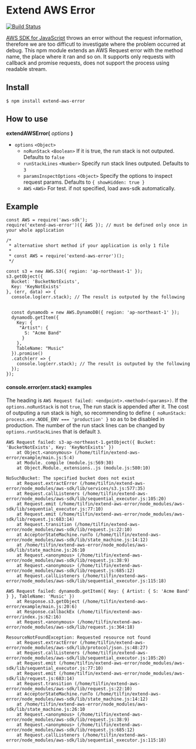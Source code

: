 # Extend AWS Error

[![Build Status](https://travis-ci.org/tilfin/extend-aws-error.svg)](https://travis-ci.org/tilfin/extend-aws-error)

[AWS SDK for JavaScript](https://github.com/aws/aws-sdk-js) throws an error without the request information,
therefore we are too difficutl to investigate where the problem occurred at debug.
This npm module extends an AWS Request error with the method name, the place where it ran and so on.
It supports only requests with callback and promise requests, does not support the process using readable stream.

## Install

```
$ npm install extend-aws-error
```

## How to use

**extendAWSError(** _options_ **)**

* `options` `<Object>`
  * `noRunStack` `<Boolean>` If it is true, the run stack is not outputed. Defaults to `false`
  * `runStackLines` `<Number>` Specify run stack lines outputed. Defaults to `3`
  * `paramsInspectOptions` `<Object>` Specify the options to inspect request params. Defaults to `{ showHidden: true }`
  * `AWS` `<AWS>` For test. if not specified, load aws-sdk automatically.

## Example

```
const AWS = require('aws-sdk');
require('extend-aws-error')({ AWS }); // must be defined only once in your whole application

/*
 * alternative short method if your application is only 1 file
 *
 * const AWS = require('extend-aws-error')();
 */

const s3 = new AWS.S3({ region: 'ap-northeast-1' });
s3.getObject({
  Bucket: 'BucketNotExists',
  Key: 'KeyNotExists'
}, (err, data) => {
  console.log(err.stack); // The result is outputed by the following
  

  const dynamodb = new AWS.DynamoDB({ region: 'ap-northeast-1' });
  dynamodb.getItem({
    Key: {
     "Artist": {
       S: "Acme Band"
      }
    }, 
    TableName: "Music"
  }).promise()
  .catch(err => {
    console.log(err.stack); // The result is outputed by the following
  });
});
```

#### console.error(err.stack) examples

The heading is `AWS Request failed: <endpoint>.<method>(<params>)`.
If the `options.noRunStack` is not `true`, The run stack is appended after it.
The cost of outputing a run stack is high, so recommending to define `{ noRunStack: process.env.NODE_ENV === 'production' }` so as to be disabled in production.
The number of the run stack lines can be changed by `options.runStackLines` that is default `3`.

```
AWS Request failed: s3-ap-northeast-1.getObject({ Bucket: 'BucketNotExists', Key: 'KeyNotExists' })
    at Object.<anonymous> (/home/tilfin/extend-aws-error/example/main.js:5:4)
    at Module._compile (module.js:569:30)
    at Object.Module._extensions..js (module.js:580:10)

NoSuchBucket: The specified bucket does not exist
    at Request.extractError (/home/tilfin/extend-aws-error/node_modules/aws-sdk/lib/services/s3.js:577:35)
    at Request.callListeners (/home/tilfin/extend-aws-error/node_modules/aws-sdk/lib/sequential_executor.js:105:20)
    at Request.emit (/home/tilfin/extend-aws-error/node_modules/aws-sdk/lib/sequential_executor.js:77:10)
    at Request.emit (/home/tilfin/extend-aws-error/node_modules/aws-sdk/lib/request.js:683:14)
    at Request.transition (/home/tilfin/extend-aws-error/node_modules/aws-sdk/lib/request.js:22:10)
    at AcceptorStateMachine.runTo (/home/tilfin/extend-aws-error/node_modules/aws-sdk/lib/state_machine.js:14:12)
    at /home/tilfin/extend-aws-error/node_modules/aws-sdk/lib/state_machine.js:26:10
    at Request.<anonymous> (/home/tilfin/extend-aws-error/node_modules/aws-sdk/lib/request.js:38:9)
    at Request.<anonymous> (/home/tilfin/extend-aws-error/node_modules/aws-sdk/lib/request.js:685:12)
    at Request.callListeners (/home/tilfin/extend-aws-error/node_modules/aws-sdk/lib/sequential_executor.js:115:18)
```

```
AWS Request failed: dynamodb.getItem({ Key: { Artist: { S: 'Acme Band' } }, TableName: 'Music' })
    at Response.s3.getObject (/home/tilfin/extend-aws-error/example/main.js:20:6)
    at Response.callbackEx (/home/tilfin/extend-aws-error/index.js:62:16)
    at Request.<anonymous> (/home/tilfin/extend-aws-error/node_modules/aws-sdk/lib/request.js:364:18)

ResourceNotFoundException: Requested resource not found
    at Request.extractError (/home/tilfin/extend-aws-error/node_modules/aws-sdk/lib/protocol/json.js:48:27)
    at Request.callListeners (/home/tilfin/extend-aws-error/node_modules/aws-sdk/lib/sequential_executor.js:105:20)
    at Request.emit (/home/tilfin/extend-aws-error/node_modules/aws-sdk/lib/sequential_executor.js:77:10)
    at Request.emit (/home/tilfin/extend-aws-error/node_modules/aws-sdk/lib/request.js:683:14)
    at Request.transition (/home/tilfin/extend-aws-error/node_modules/aws-sdk/lib/request.js:22:10)
    at AcceptorStateMachine.runTo (/home/tilfin/extend-aws-error/node_modules/aws-sdk/lib/state_machine.js:14:12)
    at /home/tilfin/extend-aws-error/node_modules/aws-sdk/lib/state_machine.js:26:10
    at Request.<anonymous> (/home/tilfin/extend-aws-error/node_modules/aws-sdk/lib/request.js:38:9)
    at Request.<anonymous> (/home/tilfin/extend-aws-error/node_modules/aws-sdk/lib/request.js:685:12)
    at Request.callListeners (/home/tilfin/extend-aws-error/node_modules/aws-sdk/lib/sequential_executor.js:115:18)
```
